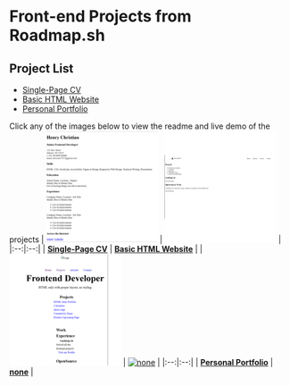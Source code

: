 #   Front-end Projects from Roadmap.sh

##  Project List
- [Single-Page CV](https://roadmap.sh/projects/single-page-cv)
- [Basic HTML Website](https://roadmap.sh/projects/basic-html-website)
- [Personal Portfolio](https://roadmap.sh/projects/portfolio-website)


Click any of the images below to view the readme and live demo of the projects
| [![Single-Page CV](https://github.com/chukynya/roadmap.sh-frontend-solution/blob/main/assets/images/Single-Page%20CV.png)](https://github.com/chukynya/roadmap.sh-frontend-solution/blob/main/front-end-projects/single-page-cv/index.html) | [![Basic HTML Website](https://github.com/chukynya/roadmap.sh-frontend-solution/blob/main/assets/images/Basic%20HTML%20Website.png)](https://github.com/chukynya/roadmap.sh-frontend-solution/tree/main/front-end-projects/basic-html-website) |
|:--:|:--:|
| **[Single-Page CV](https://github.com/chukynya/roadmap.sh-frontend-solution/blob/main/front-end-projects/single-page-cv/index.html)** | **[Basic HTML Website](https://github.com/chukynya/roadmap.sh-frontend-solution/tree/main/front-end-projects/basic-html-website)** |
| [![Personal Portfolio](https://github.com/chukynya/roadmap.sh-frontend-solution/blob/main/assets/images/personal-portofolio.png)](https://github.com/chukynya/roadmap.sh-frontend-solution/tree/main/front-end-projects/personal-portfolio) | [![none]()](https://github.com/chukynya/roadmap.sh-frontend-solution) |
|:--:|:--:|
| **[Personal Portfolio](https://github.com/chukynya/roadmap.sh-frontend-solution/tree/main/front-end-projects/personal-portfoliol)** | **[none](https://github.com/chukynya/roadmap.sh-frontend-solution)** |
